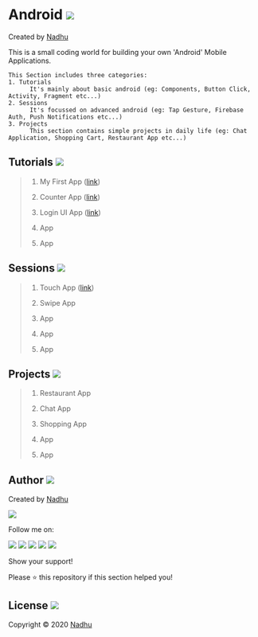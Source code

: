 # Android [<img src="https://github.com/iamnadhu/nadhu014-android/blob/master/screenshots/android-icon.png">](https://github.com/iamnadhu/nadhu014-android)
Created by [Nadhu](https://github.com/iamnadhu)

This is a small coding world for building your own 'Android' Mobile Applications.


```
This Section includes three categories:
1. Tutorials
      It's mainly about basic android (eg: Components, Button Click, Activity, Fragment etc...)
2. Sessions
      It's focussed on advanced android (eg: Tap Gesture, Firebase Auth, Push Notifications etc...)
3. Projects
      This section contains simple projects in daily life (eg: Chat Application, Shopping Cart, Restaurant App etc...) 
```


## Tutorials [<img src="https://github.com/iamnadhu/nadhu014-android/blob/master/screenshots/tutorials-icon.png">](https://github.com/iamnadhu/nadhu014-android)

> 01. My First App ([link](https://github.com/iamnadhu/nadhu014-android/tree/master/tutorials/My%20First%20App))
>
> 02. Counter App ([link](https://github.com/iamnadhu/nadhu014-android/tree/master/tutorials/Counter%20App))
>
> 03. Login UI App ([link](https://github.com/iamnadhu/nadhu014-android/tree/master/tutorials/Login%20UI%20App))
>
> 04. App
>
> 05. App


## Sessions [<img src="https://github.com/iamnadhu/nadhu014-android/blob/master/screenshots/sessions-icon.png">](https://github.com/iamnadhu/nadhu014-android)

> 01. Touch App ([link](https://github.com/iamnadhu/nadhu014-android/tree/master/sessions/Touch%20App))
>
> 02. Swipe App
>
> 03. App
>
> 04. App
>
> 05. App


## Projects [<img src="https://github.com/iamnadhu/nadhu014-android/blob/master/screenshots/projects-icon.png">](https://github.com/iamnadhu/nadhu014-android)

> 01. Restaurant App
>
> 02. Chat App
>
> 03. Shopping App
>
> 04. App
>
> 05. App


## Author [<img src="https://github.com/iamnadhu/nadhu014-android/blob/master/screenshots/auther-icon.png">](https://github.com/iamnadhu)
Created by [Nadhu](https://github.com/iamnadhu)

[<img src="https://github.com/iamnadhu/nadhu014-android/blob/master/screenshots/nadhu-pic.jpg">](https://github.com/iamnadhu)

Follow me on: 

[<img src="https://github.com/iamnadhu/nadhu014-android/blob/master/screenshots/instagram-icon.png">](https://www.instagram.com/iamnadhu/)
[<img src="https://github.com/iamnadhu/nadhu014-android/blob/master/screenshots/whatsapp-icon.png">](https://api.whatsapp.com/send?phone=917293451396&lang=en)
[<img src="https://github.com/iamnadhu/nadhu014-android/blob/master/screenshots/facebook-icon.png">](https://www.facebook.com/iamnadhu/)
[<img src="https://github.com/iamnadhu/nadhu014-android/blob/master/screenshots/linkedin-icon.png">](https://www.linkedin.com/in/iamnadhu/)
[<img src="https://github.com/iamnadhu/nadhu014-android/blob/master/screenshots/telegram-icon.png">](https://t.me/iamnadhu)

Show your support!

Please ⭐️   this repository if this section helped you!


## License [<img src="https://github.com/iamnadhu/nadhu014-android/blob/master/screenshots/license-icon.png">](https://github.com/iamnadhu/nadhu014-android)
Copyright © 2020 [Nadhu](https://github.com/iamnadhu)
